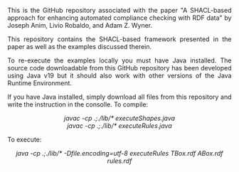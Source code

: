 <p align="justify">
This is the GitHub repository associated with the paper "A SHACL-based approach for enhancing automated compliance checking with RDF data" by Joseph Anim, Livio Robaldo, and Adam Z. Wyner.
</p>

<p align="justify">
This repository contains the SHACL-based framework presented in the paper as well as the examples discussed therein.
</p>

<p align="justify">
To re-execute the examples locally you must have Java installed. The source code downloadable from this GitHub repository has been developed using Java v19 but it should also work with other versions of the Java Runtime Environment.
</p>

<p align="justify">
If you have Java installed, simply download all files from this repository and write the instruction in the consolle. To compile:
</p>

<p align="center">
<i>javac -cp .;./lib/* executeShapes.java</i><br>
<i>javac -cp .;./lib/* executeRules.java</i>
</p>

<p align="justify">
  To execute:
</p>

<p align="center">
<i>java -cp .;./lib/* -Dfile.encoding=utf-8 executeRules TBox.rdf ABox.rdf rules.rdf</i>
</p>
